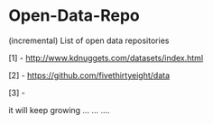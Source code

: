 # Open-Data-Repo
(incremental) List of open data repositories

[1] - http://www.kdnuggets.com/datasets/index.html

[2] - https://github.com/fivethirtyeight/data

[3] - 

it will keep growing ... ... ....
